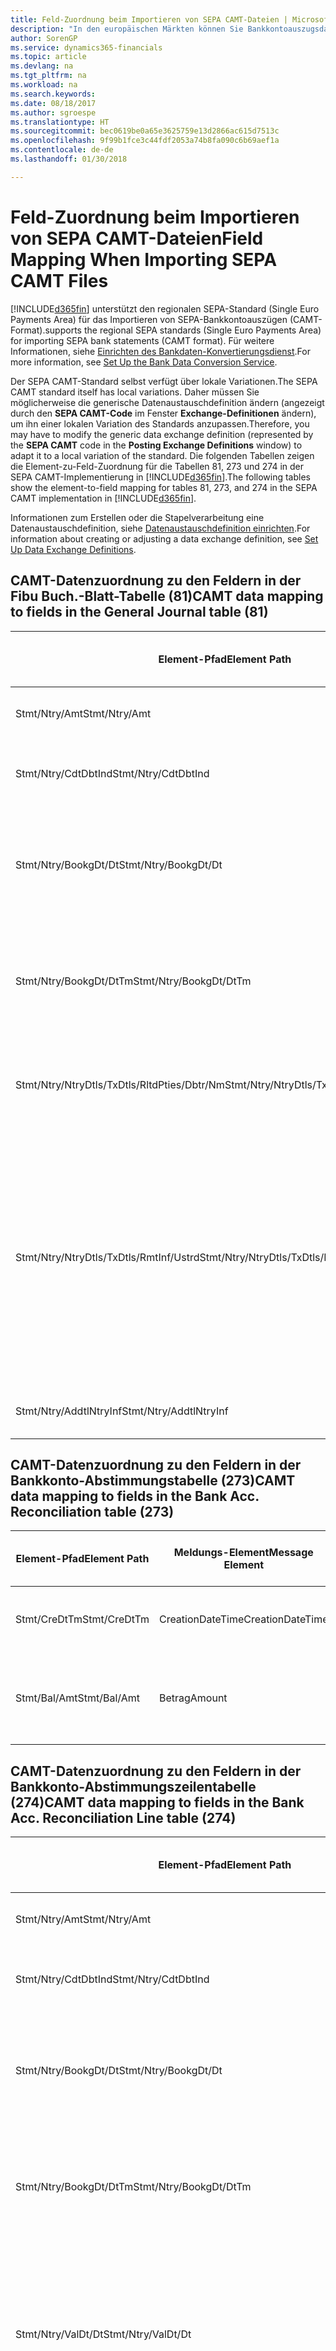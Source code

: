 ```yaml
---
title: Feld-Zuordnung beim Importieren von SEPA CAMT-Dateien | Microsoft Docs
description: "In den europäischen Märkten können Sie Bankkontoauszugsdateien in den regionalen SEPA-Standards (einzelner Eurozahlungs-Bereich) importieren."
author: SorenGP
ms.service: dynamics365-financials
ms.topic: article
ms.devlang: na
ms.tgt_pltfrm: na
ms.workload: na
ms.search.keywords: 
ms.date: 08/18/2017
ms.author: sgroespe
ms.translationtype: HT
ms.sourcegitcommit: bec0619be0a65e3625759e13d2866ac615d7513c
ms.openlocfilehash: 9f99b1fce3c44fdf2053a74b8fa090c6b69aef1a
ms.contentlocale: de-de
ms.lasthandoff: 01/30/2018

---
```

# <a name="field-mapping-when-importing-sepa-camt-files"></a><span data-ttu-id="82336-103">Feld-Zuordnung beim Importieren von SEPA CAMT-Dateien</span><span class="sxs-lookup"><span data-stu-id="82336-103">Field Mapping When Importing SEPA CAMT Files</span></span>
[!INCLUDE[d365fin](includes/d365fin_md.md)] <span data-ttu-id="82336-104"> unterstützt den regionalen SEPA-Standard (Single Euro Payments Area) für das Importieren von SEPA-Bankkontoauszügen (CAMT-Format).</span><span class="sxs-lookup"><span data-stu-id="82336-104">supports the regional SEPA standards (Single Euro Payments Area) for importing SEPA bank statements (CAMT format).</span></span> <span data-ttu-id="82336-105">Für weitere Informationen, siehe [Einrichten des Bankdaten-Konvertierungsdienst](bank-how-setup-bank-data-conversion-service.md).</span><span class="sxs-lookup"><span data-stu-id="82336-105">For more information, see [Set Up the Bank Data Conversion Service](bank-how-setup-bank-data-conversion-service.md).</span></span>  

 <span data-ttu-id="82336-106">Der SEPA CAMT-Standard selbst verfügt über lokale Variationen.</span><span class="sxs-lookup"><span data-stu-id="82336-106">The SEPA CAMT standard itself has local variations.</span></span> <span data-ttu-id="82336-107">Daher müssen Sie möglicherweise die generische Datenaustauschdefinition ändern (angezeigt durch den **SEPA CAMT-Code** im Fenster **Exchange-Definitionen** ändern), um ihn einer lokalen Variation des Standards anzupassen.</span><span class="sxs-lookup"><span data-stu-id="82336-107">Therefore, you may have to modify the generic data exchange definition (represented by the **SEPA CAMT** code in the **Posting Exchange Definitions** window) to adapt it to a local variation of the standard.</span></span> <span data-ttu-id="82336-108">Die folgenden Tabellen zeigen die Element-zu-Feld-Zuordnung für die Tabellen 81, 273 und 274 in der SEPA CAMT-Implementierung in [!INCLUDE[d365fin](includes/d365fin_md.md)].</span><span class="sxs-lookup"><span data-stu-id="82336-108">The following tables show the element-to-field mapping for tables 81, 273, and 274 in the SEPA CAMT implementation in [!INCLUDE[d365fin](includes/d365fin_md.md)].</span></span>  

 <span data-ttu-id="82336-109">Informationen zum Erstellen oder die Stapelverarbeitung eine Datenaustauschdefinition, siehe [Datenaustauschdefinition einrichten](across-how-to-set-up-data-exchange-definitions.md).</span><span class="sxs-lookup"><span data-stu-id="82336-109">For information about creating or adjusting a data exchange definition, see [Set Up Data Exchange Definitions](across-how-to-set-up-data-exchange-definitions.md).</span></span>  

## <a name="camt-data-mapping-to-fields-in-the-general-journal-table-81"></a><span data-ttu-id="82336-110">CAMT-Datenzuordnung zu den Feldern in der Fibu Buch.-Blatt-Tabelle (81)</span><span class="sxs-lookup"><span data-stu-id="82336-110">CAMT data mapping to fields in the General Journal table (81)</span></span>  

|<span data-ttu-id="82336-111">Element-Pfad</span><span class="sxs-lookup"><span data-stu-id="82336-111">Element Path</span></span>|<span data-ttu-id="82336-112">Meldungs-Element</span><span class="sxs-lookup"><span data-stu-id="82336-112">Message Element</span></span>|<span data-ttu-id="82336-113">Datentyp</span><span class="sxs-lookup"><span data-stu-id="82336-113">Data Type</span></span>|<span data-ttu-id="82336-114">Beschreibung</span><span class="sxs-lookup"><span data-stu-id="82336-114">Description</span></span>|<span data-ttu-id="82336-115">Kennzeichen mit negativem Zeichen</span><span class="sxs-lookup"><span data-stu-id="82336-115">Negative-Sign Identifier</span></span>|<span data-ttu-id="82336-116">Feldnr.</span><span class="sxs-lookup"><span data-stu-id="82336-116">Field No.</span></span>|<span data-ttu-id="82336-117">Feldname</span><span class="sxs-lookup"><span data-stu-id="82336-117">Field Name</span></span>|  
|------------------|---------------------|---------------|-----------------|-------------------------------|---------------|----------------|  
|<span data-ttu-id="82336-118">Stmt/Ntry/Amt</span><span class="sxs-lookup"><span data-stu-id="82336-118">Stmt/Ntry/Amt</span></span>|<span data-ttu-id="82336-119">Betrag</span><span class="sxs-lookup"><span data-stu-id="82336-119">Amount</span></span>|<span data-ttu-id="82336-120">Dezimal</span><span class="sxs-lookup"><span data-stu-id="82336-120">Decimal</span></span>|<span data-ttu-id="82336-121">Der Geldbetrag im Bargeldposten</span><span class="sxs-lookup"><span data-stu-id="82336-121">The amount of money in the cash entry</span></span>||<span data-ttu-id="82336-122">13</span><span class="sxs-lookup"><span data-stu-id="82336-122">13</span></span>|<span data-ttu-id="82336-123">Betrag</span><span class="sxs-lookup"><span data-stu-id="82336-123">Amount</span></span>|  
|<span data-ttu-id="82336-124">Stmt/Ntry/CdtDbtInd</span><span class="sxs-lookup"><span data-stu-id="82336-124">Stmt/Ntry/CdtDbtInd</span></span>|<span data-ttu-id="82336-125">CreditDebitIndicator</span><span class="sxs-lookup"><span data-stu-id="82336-125">CreditDebitIndicator</span></span>|<span data-ttu-id="82336-126">Text</span><span class="sxs-lookup"><span data-stu-id="82336-126">Text</span></span>|<span data-ttu-id="82336-127">Gibt an, ob der Posten ein Habenbetrag oder ein Sollposten ist</span><span class="sxs-lookup"><span data-stu-id="82336-127">Indicates whether the entry is a credit or a debit entry</span></span>|<span data-ttu-id="82336-128">DBIT</span><span class="sxs-lookup"><span data-stu-id="82336-128">DBIT</span></span>|<span data-ttu-id="82336-129">13</span><span class="sxs-lookup"><span data-stu-id="82336-129">13</span></span>|<span data-ttu-id="82336-130">Betrag</span><span class="sxs-lookup"><span data-stu-id="82336-130">Amount</span></span>|  
|<span data-ttu-id="82336-131">Stmt/Ntry/BookgDt/Dt</span><span class="sxs-lookup"><span data-stu-id="82336-131">Stmt/Ntry/BookgDt/Dt</span></span>|<span data-ttu-id="82336-132">Datum</span><span class="sxs-lookup"><span data-stu-id="82336-132">Date</span></span>|<span data-ttu-id="82336-133">Datum</span><span class="sxs-lookup"><span data-stu-id="82336-133">Date</span></span>|<span data-ttu-id="82336-134">Das Datum der Buchung eines Postens auf einem Konto oder in den Büchern des Buchhaltungsservices.</span><span class="sxs-lookup"><span data-stu-id="82336-134">The date when an entry is posted to an account on the account servicer's books</span></span>||<span data-ttu-id="82336-135">5</span><span class="sxs-lookup"><span data-stu-id="82336-135">5</span></span>|<span data-ttu-id="82336-136">Buchungsdatum</span><span class="sxs-lookup"><span data-stu-id="82336-136">Posting Date</span></span>|  
|<span data-ttu-id="82336-137">Stmt/Ntry/BookgDt/DtTm</span><span class="sxs-lookup"><span data-stu-id="82336-137">Stmt/Ntry/BookgDt/DtTm</span></span>|<span data-ttu-id="82336-138">DateTime</span><span class="sxs-lookup"><span data-stu-id="82336-138">DateTime</span></span>|<span data-ttu-id="82336-139">DateTime</span><span class="sxs-lookup"><span data-stu-id="82336-139">DateTime</span></span>|<span data-ttu-id="82336-140">Das Datum und die Uhrzeit der Buchung eines Postens auf einem Konto oder in den Büchern des Buchhaltungsservices.</span><span class="sxs-lookup"><span data-stu-id="82336-140">The date and time when an entry is posted to an account on the account servicer's books</span></span>||<span data-ttu-id="82336-141">5</span><span class="sxs-lookup"><span data-stu-id="82336-141">5</span></span>|<span data-ttu-id="82336-142">Buchungsdatum</span><span class="sxs-lookup"><span data-stu-id="82336-142">Posting Date</span></span>|  
|<span data-ttu-id="82336-143">Stmt/Ntry/NtryDtls/TxDtls/RltdPties/Dbtr/Nm</span><span class="sxs-lookup"><span data-stu-id="82336-143">Stmt/Ntry/NtryDtls/TxDtls/RltdPties/Dbtr/Nm</span></span>|<span data-ttu-id="82336-144">Name</span><span class="sxs-lookup"><span data-stu-id="82336-144">Name</span></span>|<span data-ttu-id="82336-145">Text</span><span class="sxs-lookup"><span data-stu-id="82336-145">Text</span></span>|<span data-ttu-id="82336-146">Der Name der Partei, die einen Geldbetrag an das (wesentlichen) schuldet können</span><span class="sxs-lookup"><span data-stu-id="82336-146">The name of the party that owes an amount of money to the (ultimate) creditor</span></span>||<span data-ttu-id="82336-147">1221</span><span class="sxs-lookup"><span data-stu-id="82336-147">1221</span></span>|<span data-ttu-id="82336-148">Informationen Zahlender</span><span class="sxs-lookup"><span data-stu-id="82336-148">Payer Information</span></span>|  
|<span data-ttu-id="82336-149">Stmt/Ntry/NtryDtls/TxDtls/RmtInf/Ustrd</span><span class="sxs-lookup"><span data-stu-id="82336-149">Stmt/Ntry/NtryDtls/TxDtls/RmtInf/Ustrd</span></span>|<span data-ttu-id="82336-150">Unstrukturiert</span><span class="sxs-lookup"><span data-stu-id="82336-150">Unstructured</span></span>|<span data-ttu-id="82336-151">Text</span><span class="sxs-lookup"><span data-stu-id="82336-151">Text</span></span>|<span data-ttu-id="82336-152">Informationen, die angegeben werden, um Abgleichen/Abstimmung eines Postens mit den Artikeln zu aktivieren, die die Zahlung abgleichen soll, wie etwa Handelsrechnungen in einem Debitorensystem, in unstrukturierter Form.</span><span class="sxs-lookup"><span data-stu-id="82336-152">Information supplied to enable the matching/reconciliation of an entry with the items that the payment is intended to settle, such as commercial invoices in an accounts-receivable system, in an unstructured form</span></span>||<span data-ttu-id="82336-153">8</span><span class="sxs-lookup"><span data-stu-id="82336-153">8</span></span>|<span data-ttu-id="82336-154">Beschreibung</span><span class="sxs-lookup"><span data-stu-id="82336-154">Description</span></span>|  
|<span data-ttu-id="82336-155">Stmt/Ntry/AddtlNtryInf</span><span class="sxs-lookup"><span data-stu-id="82336-155">Stmt/Ntry/AddtlNtryInf</span></span>|<span data-ttu-id="82336-156">ZusätzlicheEingabeInformationen</span><span class="sxs-lookup"><span data-stu-id="82336-156">AdditionalEntryInformation</span></span>|<span data-ttu-id="82336-157">Text</span><span class="sxs-lookup"><span data-stu-id="82336-157">Text</span></span>|<span data-ttu-id="82336-158">Zusätzliche Informationen zu der Eingabe</span><span class="sxs-lookup"><span data-stu-id="82336-158">Additional information about the entry</span></span>||<span data-ttu-id="82336-159">1222</span><span class="sxs-lookup"><span data-stu-id="82336-159">1222</span></span>|<span data-ttu-id="82336-160">Transaktionsinformationen</span><span class="sxs-lookup"><span data-stu-id="82336-160">Transaction Information</span></span>|  

## <a name="camt-data-mapping-to-fields-in-the-bank-acc-reconciliation-table-273"></a><span data-ttu-id="82336-161">CAMT-Datenzuordnung zu den Feldern in der Bankkonto-Abstimmungstabelle (273)</span><span class="sxs-lookup"><span data-stu-id="82336-161">CAMT data mapping to fields in the Bank Acc. Reconciliation table (273)</span></span>  

|<span data-ttu-id="82336-162">Element-Pfad</span><span class="sxs-lookup"><span data-stu-id="82336-162">Element Path</span></span>|<span data-ttu-id="82336-163">Meldungs-Element</span><span class="sxs-lookup"><span data-stu-id="82336-163">Message Element</span></span>|<span data-ttu-id="82336-164">Datentyp</span><span class="sxs-lookup"><span data-stu-id="82336-164">Data Type</span></span>|<span data-ttu-id="82336-165">Beschreibung</span><span class="sxs-lookup"><span data-stu-id="82336-165">Description</span></span>|<span data-ttu-id="82336-166">Kennzeichen mit negativem Zeichen</span><span class="sxs-lookup"><span data-stu-id="82336-166">Negative-Sign Identifier</span></span>|<span data-ttu-id="82336-167">Feldnr.</span><span class="sxs-lookup"><span data-stu-id="82336-167">Field No.</span></span>|<span data-ttu-id="82336-168">Feldname</span><span class="sxs-lookup"><span data-stu-id="82336-168">Field Name</span></span>|  
|------------------|---------------------|---------------|-----------------|-------------------------------|---------------|----------------|  
|<span data-ttu-id="82336-169">Stmt/CreDtTm</span><span class="sxs-lookup"><span data-stu-id="82336-169">Stmt/CreDtTm</span></span>|<span data-ttu-id="82336-170">CreationDateTime</span><span class="sxs-lookup"><span data-stu-id="82336-170">CreationDateTime</span></span>|<span data-ttu-id="82336-171">Datum</span><span class="sxs-lookup"><span data-stu-id="82336-171">Date</span></span>|<span data-ttu-id="82336-172">Das Datum und die Uhrzeit der Erstellung der Nachricht.</span><span class="sxs-lookup"><span data-stu-id="82336-172">The date and time when the message was created</span></span>||<span data-ttu-id="82336-173">3</span><span class="sxs-lookup"><span data-stu-id="82336-173">3</span></span>|<span data-ttu-id="82336-174">Auszugsdatum</span><span class="sxs-lookup"><span data-stu-id="82336-174">Statement Date</span></span>|  
|<span data-ttu-id="82336-175">Stmt/Bal/Amt</span><span class="sxs-lookup"><span data-stu-id="82336-175">Stmt/Bal/Amt</span></span>|<span data-ttu-id="82336-176">Betrag</span><span class="sxs-lookup"><span data-stu-id="82336-176">Amount</span></span>|<span data-ttu-id="82336-177">Dezimal</span><span class="sxs-lookup"><span data-stu-id="82336-177">Decimal</span></span>|<span data-ttu-id="82336-178">Der Betrag, der aus den Nettobeträgen für alle Soll- und Habenposten resultiert</span><span class="sxs-lookup"><span data-stu-id="82336-178">The amount resulting from the netted amounts for all debit and credit entries</span></span>||<span data-ttu-id="82336-179">4</span><span class="sxs-lookup"><span data-stu-id="82336-179">4</span></span>|<span data-ttu-id="82336-180">Auszug Schluss-Saldo</span><span class="sxs-lookup"><span data-stu-id="82336-180">Statement Ending Balance</span></span>|  

## <a name="camt-data-mapping-to-fields-in-the-bank-acc-reconciliation-line-table-274"></a><span data-ttu-id="82336-181">CAMT-Datenzuordnung zu den Feldern in der Bankkonto-Abstimmungszeilentabelle (274)</span><span class="sxs-lookup"><span data-stu-id="82336-181">CAMT data mapping to fields in the Bank Acc. Reconciliation Line table (274)</span></span>  

|<span data-ttu-id="82336-182">Element-Pfad</span><span class="sxs-lookup"><span data-stu-id="82336-182">Element Path</span></span>|<span data-ttu-id="82336-183">Meldungs-Element</span><span class="sxs-lookup"><span data-stu-id="82336-183">Message Element</span></span>|<span data-ttu-id="82336-184">Datentyp</span><span class="sxs-lookup"><span data-stu-id="82336-184">Data Type</span></span>|<span data-ttu-id="82336-185">Beschreibung</span><span class="sxs-lookup"><span data-stu-id="82336-185">Description</span></span>|<span data-ttu-id="82336-186">Kennzeichen mit negativem Zeichen</span><span class="sxs-lookup"><span data-stu-id="82336-186">Negative-Sign Identifier</span></span>|<span data-ttu-id="82336-187">Feldnr.</span><span class="sxs-lookup"><span data-stu-id="82336-187">Field No.</span></span>|<span data-ttu-id="82336-188">Feldname</span><span class="sxs-lookup"><span data-stu-id="82336-188">Field Name</span></span>|  
|------------------|---------------------|---------------|-----------------|-------------------------------|---------------|----------------|  
|<span data-ttu-id="82336-189">Stmt/Ntry/Amt</span><span class="sxs-lookup"><span data-stu-id="82336-189">Stmt/Ntry/Amt</span></span>|<span data-ttu-id="82336-190">Betrag</span><span class="sxs-lookup"><span data-stu-id="82336-190">Amount</span></span>|<span data-ttu-id="82336-191">Dezimal</span><span class="sxs-lookup"><span data-stu-id="82336-191">Decimal</span></span>|<span data-ttu-id="82336-192">Der Geldbetrag im Bargeldposten</span><span class="sxs-lookup"><span data-stu-id="82336-192">The amount of money in the cash entry</span></span>||<span data-ttu-id="82336-193">7</span><span class="sxs-lookup"><span data-stu-id="82336-193">7</span></span>|<span data-ttu-id="82336-194">Auszugsbetrag</span><span class="sxs-lookup"><span data-stu-id="82336-194">Statement Amount</span></span>|  
|<span data-ttu-id="82336-195">Stmt/Ntry/CdtDbtInd</span><span class="sxs-lookup"><span data-stu-id="82336-195">Stmt/Ntry/CdtDbtInd</span></span>|<span data-ttu-id="82336-196">CreditDebitIndicator</span><span class="sxs-lookup"><span data-stu-id="82336-196">CreditDebitIndicator</span></span>|<span data-ttu-id="82336-197">Text</span><span class="sxs-lookup"><span data-stu-id="82336-197">Text</span></span>|<span data-ttu-id="82336-198">Gibt an, ob der Posten ein Habenbetrag oder ein Sollposten ist</span><span class="sxs-lookup"><span data-stu-id="82336-198">Indicates whether the entry is a credit or a debit entry</span></span>|<span data-ttu-id="82336-199">DBIT</span><span class="sxs-lookup"><span data-stu-id="82336-199">DBIT</span></span>|<span data-ttu-id="82336-200">7</span><span class="sxs-lookup"><span data-stu-id="82336-200">7</span></span>|<span data-ttu-id="82336-201">Auszugsbetrag</span><span class="sxs-lookup"><span data-stu-id="82336-201">Statement Amount</span></span>|  
|<span data-ttu-id="82336-202">Stmt/Ntry/BookgDt/Dt</span><span class="sxs-lookup"><span data-stu-id="82336-202">Stmt/Ntry/BookgDt/Dt</span></span>|<span data-ttu-id="82336-203">Datum</span><span class="sxs-lookup"><span data-stu-id="82336-203">Date</span></span>|<span data-ttu-id="82336-204">Datum</span><span class="sxs-lookup"><span data-stu-id="82336-204">Date</span></span>|<span data-ttu-id="82336-205">Das Datum der Buchung eines Postens auf einem Konto oder in den Büchern des Buchhaltungsservices.</span><span class="sxs-lookup"><span data-stu-id="82336-205">The date when an entry is posted to an account on the account servicer's books</span></span>||<span data-ttu-id="82336-206">5</span><span class="sxs-lookup"><span data-stu-id="82336-206">5</span></span>|<span data-ttu-id="82336-207">Transaktionsdatum</span><span class="sxs-lookup"><span data-stu-id="82336-207">Transaction Date</span></span>|  
|<span data-ttu-id="82336-208">Stmt/Ntry/BookgDt/DtTm</span><span class="sxs-lookup"><span data-stu-id="82336-208">Stmt/Ntry/BookgDt/DtTm</span></span>|<span data-ttu-id="82336-209">DateTime</span><span class="sxs-lookup"><span data-stu-id="82336-209">DateTime</span></span>|<span data-ttu-id="82336-210">DateTime</span><span class="sxs-lookup"><span data-stu-id="82336-210">DateTime</span></span>|<span data-ttu-id="82336-211">Das Datum und die Uhrzeit der Buchung eines Postens auf einem Konto oder in den Büchern des Buchhaltungsservices.</span><span class="sxs-lookup"><span data-stu-id="82336-211">The date and time when an entry is posted to an account on the account servicer's books</span></span>||<span data-ttu-id="82336-212">5</span><span class="sxs-lookup"><span data-stu-id="82336-212">5</span></span>|<span data-ttu-id="82336-213">Transaktionsdatum</span><span class="sxs-lookup"><span data-stu-id="82336-213">Transaction Date</span></span>|  
|<span data-ttu-id="82336-214">Stmt/Ntry/ValDt/Dt</span><span class="sxs-lookup"><span data-stu-id="82336-214">Stmt/Ntry/ValDt/Dt</span></span>|<span data-ttu-id="82336-215">Datum</span><span class="sxs-lookup"><span data-stu-id="82336-215">Date</span></span>|<span data-ttu-id="82336-216">Datum</span><span class="sxs-lookup"><span data-stu-id="82336-216">Date</span></span>|<span data-ttu-id="82336-217">Das Datum, an dem Anlagen für den Kontobesitzer im Falle eines Habenpostens verfügbar sind oder oder im Falle eines Sollpostens nicht mehr verfügbar sind.</span><span class="sxs-lookup"><span data-stu-id="82336-217">The date when assets become available to the account owner in case of a credit entry, or cease to be available to the account owner in case of a debit entry</span></span>||<span data-ttu-id="82336-218">12</span><span class="sxs-lookup"><span data-stu-id="82336-218">12</span></span>|<span data-ttu-id="82336-219">Valutadatum</span><span class="sxs-lookup"><span data-stu-id="82336-219">Value Date</span></span>|  
|<span data-ttu-id="82336-220">Stmt/Ntry/ValDt/DtTm</span><span class="sxs-lookup"><span data-stu-id="82336-220">Stmt/Ntry/ValDt/DtTm</span></span>|<span data-ttu-id="82336-221">DateTime</span><span class="sxs-lookup"><span data-stu-id="82336-221">DateTime</span></span>|<span data-ttu-id="82336-222">DateTime</span><span class="sxs-lookup"><span data-stu-id="82336-222">DateTime</span></span>|<span data-ttu-id="82336-223">Das Datum und die Uhrzeit, wenn Anlagen für den Kontobesitzer im Falle eines Habenpostens verfügbar sind oder oder im Falle eines Sollpostens nicht mehr verfügbar sind.</span><span class="sxs-lookup"><span data-stu-id="82336-223">The date and time when assets become available to the account owner in case of a credit entry, or cease to be available to the account owner in case of a debit entry</span></span>||<span data-ttu-id="82336-224">12</span><span class="sxs-lookup"><span data-stu-id="82336-224">12</span></span>|<span data-ttu-id="82336-225">Valutadatum</span><span class="sxs-lookup"><span data-stu-id="82336-225">Value Date</span></span>|  
|<span data-ttu-id="82336-226">Stmt/Ntry/NtryDtls/TxDtls/RltdPties/Dbtr/Nm</span><span class="sxs-lookup"><span data-stu-id="82336-226">Stmt/Ntry/NtryDtls/TxDtls/RltdPties/Dbtr/Nm</span></span>|<span data-ttu-id="82336-227">Name</span><span class="sxs-lookup"><span data-stu-id="82336-227">Name</span></span>|<span data-ttu-id="82336-228">Text</span><span class="sxs-lookup"><span data-stu-id="82336-228">Text</span></span>|<span data-ttu-id="82336-229">Der Name der Partei, die einen Geldbetrag an das (wesentlichen) schuldet können</span><span class="sxs-lookup"><span data-stu-id="82336-229">The name of the party that owes an amount of money to the (ultimate) creditor</span></span>||<span data-ttu-id="82336-230">15</span><span class="sxs-lookup"><span data-stu-id="82336-230">15</span></span>|<span data-ttu-id="82336-231">Informationen Zahlender</span><span class="sxs-lookup"><span data-stu-id="82336-231">Payer Information</span></span>|  
|<span data-ttu-id="82336-232">Stmt/Ntry/NtryDtls/TxDtls/RmtInf/Ustrd</span><span class="sxs-lookup"><span data-stu-id="82336-232">Stmt/Ntry/NtryDtls/TxDtls/RmtInf/Ustrd</span></span>|<span data-ttu-id="82336-233">Unstrukturiert</span><span class="sxs-lookup"><span data-stu-id="82336-233">Unstructured</span></span>|<span data-ttu-id="82336-234">Text</span><span class="sxs-lookup"><span data-stu-id="82336-234">Text</span></span>|<span data-ttu-id="82336-235">Informationen, die angegeben werden, um Abgleichen/Abstimmung eines Postens mit den Artikeln zu aktivieren, die die Zahlung abgleichen soll, wie etwa Handelsrechnungen in einem Debitorensystem, in unstrukturierter Form.</span><span class="sxs-lookup"><span data-stu-id="82336-235">Information supplied to enable the matching/reconciliation of an entry with the items that the payment is intended to settle, such as commercial invoices in an accounts-receivable system, in an unstructured form</span></span>||<span data-ttu-id="82336-236">6</span><span class="sxs-lookup"><span data-stu-id="82336-236">6</span></span>|<span data-ttu-id="82336-237">Beschreibung</span><span class="sxs-lookup"><span data-stu-id="82336-237">Description</span></span>|  
|<span data-ttu-id="82336-238">Stmt/Ntry/AddtlNtryInf</span><span class="sxs-lookup"><span data-stu-id="82336-238">Stmt/Ntry/AddtlNtryInf</span></span>|<span data-ttu-id="82336-239">ZusätzlicheEingabeInformationen</span><span class="sxs-lookup"><span data-stu-id="82336-239">AdditionalEntryInformation</span></span>|<span data-ttu-id="82336-240">Text</span><span class="sxs-lookup"><span data-stu-id="82336-240">Text</span></span>|<span data-ttu-id="82336-241">Zusätzliche Informationen zu der Eingabe</span><span class="sxs-lookup"><span data-stu-id="82336-241">Additional information about the entry</span></span>||<span data-ttu-id="82336-242">16</span><span class="sxs-lookup"><span data-stu-id="82336-242">16</span></span>|<span data-ttu-id="82336-243">Transaktionsinformationen</span><span class="sxs-lookup"><span data-stu-id="82336-243">Transaction Information</span></span>|  

 <span data-ttu-id="82336-244">Elemente im **Ntry**-Knoten, die in [!INCLUDE[d365fin](includes/d365fin_md.md)] importiert, aber nicht mit einem Feld verknüpft werden, werden in der **Exch.Spaltendefinition buchen**-Tabelle gespeichert.</span><span class="sxs-lookup"><span data-stu-id="82336-244">Elements in the **Ntry** node that are imported into [!INCLUDE[d365fin](includes/d365fin_md.md)] but not mapped to any fields are stored in the **Posting Exch. Column Def** table.</span></span> <span data-ttu-id="82336-245">Benutzer können diese Elemente **Zahlungsabstimmungsbuch.-Blatt**, **Zahlungsausgleich** und **Bankkonto Abstimmen** Fenstern anzeigen, indem sie die **Details zur Bankauszugsposition** Aktion auswählen.</span><span class="sxs-lookup"><span data-stu-id="82336-245">Users can view these elements from the **Payment Reconciliation Journal**, **Payment Application**, and **Bank Acc. Reconciliation** windows by choosing the **Bank Statement Line Details** action.</span></span> <span data-ttu-id="82336-246">Weitere Informationen finden Sie unter [Abstimmen von Zahlungen mithilfe der automatischen Anwendung](receivables-how-reconcile-payments-auto-application.md).</span><span class="sxs-lookup"><span data-stu-id="82336-246">For more information, see [Reconcile Payments Using Automatic Application](receivables-how-reconcile-payments-auto-application.md).</span></span>  
## <a name="see-also"></a><span data-ttu-id="82336-247">Siehe auch</span><span class="sxs-lookup"><span data-stu-id="82336-247">See Also</span></span>  
[<span data-ttu-id="82336-248">Einrichten eines Datenaustauschs</span><span class="sxs-lookup"><span data-stu-id="82336-248">Setting Up Data Exchange</span></span>](across-set-up-data-exchange.md)  
[<span data-ttu-id="82336-249">Daten elektronisch austauschen</span><span class="sxs-lookup"><span data-stu-id="82336-249">Exchanging Data Electronically</span></span>](across-data-exchange.md)  
<span data-ttu-id="82336-250">[Einrichten des Bankdaten-Konvertierungsdienst](bank-how-setup-bank-data-conversion-service.md) </span><span class="sxs-lookup"><span data-stu-id="82336-250">[Set Up the Bank Data Conversion Service](bank-how-setup-bank-data-conversion-service.md) </span></span>  
[<span data-ttu-id="82336-251">Verwenden von XML-Schemata zur Vorbereitung der Datenaustauschdefinitionen</span><span class="sxs-lookup"><span data-stu-id="82336-251">Use XML Schemas to Prepare Data Exchange Definitions</span></span>](across-how-to-use-xml-schemas-to-prepare-data-exchange-definitions.md)  
[<span data-ttu-id="82336-252">Abstimmen von Zahlungen mithilfe der automatischen Anwendung</span><span class="sxs-lookup"><span data-stu-id="82336-252">Reconcile Payments Using Automatic Application</span></span>](receivables-how-reconcile-payments-auto-application.md)  

